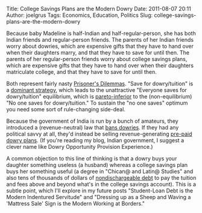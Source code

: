 Title: College Savings Plans are the Modern Dowry
Date: 2011-08-07 20:11
Author: joelgrus
Tags: Economics, Education, Politics
Slug: college-savings-plans-are-the-modern-dowry

Because baby Madeline is half-Indian and half-regular-person, she has
both Indian friends and regular-person friends. The parents of her
Indian friends worry about dowries, which are expensive gifts that they
have to hand over when their daughters marry, and that they have to save
for until then. The parents of her regular-person friends worry about
college savings plans, which are expensive gifts that they have to hand
over when their daughters matriculate college, and that they have to
save for until then.

Both represent fairly nasty [Prisoner's
Dilemmas](http://en.wikipedia.org/wiki/Prisoner's_dilemma). "Save for
dowry/tuition" is a [dominant
strategy](http://en.wikipedia.org/wiki/Strategic_dominance), which leads
to the unattractive "Everyone saves for dowry/tuition" equilibrium,
which is [pareto-inferior](http://en.wikipedia.org/wiki/Pareto_optimum)
to the (non-equilibrium) "No one saves for dowry/tuition." To sustain
the "no one saves" optimum you need some sort of rule-changing
side-deal.

Because the government of India is run by a bunch of amateurs, they
introduced a (revenue-neutral) law that [bans
dowries](http://en.wikipedia.org/wiki/Dowry_law_in_India#The_Dowry_Prohibition_.28DP.29_Act).
If they had any political savvy at all, they'd instead be selling
revenue-generating [pre-paid dowry
plans](http://www.get.wa.gov/faq.shtml). (If you're reading my blog,
Indian government, I suggest a clever name like Dowry Opportunity
Provision Experience.)

A common objection to this line of thinking is that a dowry buys your
daughter something useless (a husband) whereas a college savings plan
buys her something useful (a degree in "Chican@ and Latin@ Studies" and
also tens of thousands of dollars of [nondischargeable
debt](http://www.finaid.org/questions/bankruptcyexception.phtml) to pay
the tuition and fees above and beyond what's in the college savings
account). This is a subtle point, which I'll explore in my future posts
"Student-Loan Debt is the Modern Indentured Servitude" and "Dressing up
as a Sheep and Waving a 'Mattress Sale' Sign is the Modern Working at
Borders."
